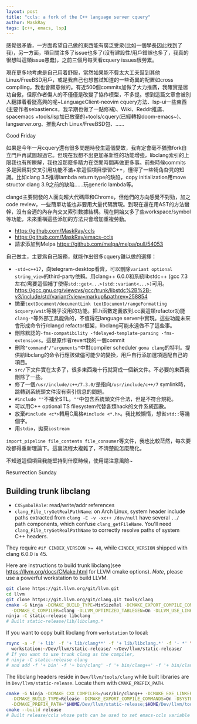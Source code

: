 ```yaml
---
layout: post
title: "ccls: a fork of the C++ language server cquery"
author: MaskRay
tags: [c++, emacs, lsp]
---
```


感覺很矛盾，一方面希望自己做的東西能有廣泛受衆(比如一個學長因此找到了我)，另一方面，項目關注多了issue也多了(沒有建設性/用戶錯誤也多了，我真的很想叫這類issue愚蠢)，之前三個月每天看cquery issues很勞累。

現在更多地考慮是自己用着舒服，當然如果能不費太大工夫幫到其他Linux/FreeBSD用戶，或是我自己也想嘗試知道的一些奇異的配置如cross compiling，我也會願意做的。有近500個commits加做了大力推廣，我確實是居功自傲，但原作者傷人的不僅僅是改變了協作模型，不多提。想到這篇文章會被別人翻譯着看挺高興的呢~LanguageClient-neovim cquery方法、lsp-ui一些東西(主要作者sebastiencs，我早期也做了一點修補)、Wiki、Reddit推廣、spacemacs +tools/lsp加已放棄的+tools/cquery(已經轉投doom-emacs~)、langserver.org、推動Arch Linux/FreeBSD包、……

Good Friday

如果是今年一月cquery還有很多問題時發生這個變故，我肯定會毫不猶豫fork自立門戶再試圖超過它。但現在我想不出更加革新性的功能增強，libclang索引的上限我也有所瞭解，我也沒那麼多精力在空閒時間再做更多事。前些時候commits多是因爲對交叉引用功能不滿+拿這個項目學習C++，懂得了一些犄角旮旯的知識。比如clang 3.5推導lambda return type的缺陷，copy initialization用move structor clang 3.9之前的缺陷……玩generic lambda等。

clangd主要開發的人面向超大代碼庫和Chrome，但他們的方向感覺不對勁，加之code review，一些簡單功能也非要用大量代碼實現。到現在還在用AST的方法蠻幹，沒有合適的內存內交叉索引數據結構。現在開始又多了些workspace/symbol等功能，未來重構這些添加的方法只會增加重複勞動。

* <https://github.com/MaskRay/ccls>
* <https://github.com/MaskRay/emacs-ccls>
* 請求添加到Melpa <https://github.com/melpa/melpa/pull/54053>

自己做主，主要爲自己服務，就能作出很多cquery難以做的選擇：

* `-std=c++17`，向telegram-desktop看齊，可以刪除`variant optional string_view`的third-party依賴。用clang++ 6.0.0和系統libstdc++ (gcc 7.3左右)需要這個補丁使得`std::get<...>(std::variant<...>)`可用。<https://gcc.gnu.org/viewcvs/gcc/trunk/libstdc%2B%2B-v3/include/std/variant?view=markup&pathrev=258854>
* 拋棄`textDocument/documentLink textDocument/rangeFormatting $cquery/wait`等幾乎沒用的功能。把.h函數定義放到.cc裏這類refactor功能`clang-*`等外部工具能做的，不值得在language server中實現。這些功能未來會形成命令行/clangd refactor框架，libclang可能永遠做不了這些事。
* 刪除默認的`-fms-compatibility -fdelayed-template-parsing -fms-extensions`。這是原作者revert我的一個commit
* 刪除`"command"/"arguments"`中對compiler scheduler `goma clang`的特判。提供給libclang的命令行應該做儘可能少的變換，用戶自行添加選項適配自己的項目。
* `src/`下文件實在太多了，很多東西幾十行就寫成一個新文件。不必要的東西我刪除了一些。
* 修了一個`/usr/include/c++/7.3.0/`是指向`/usr/include/c++/7` symlink時，跳轉到系統頭文件沒有索引信息的問題。
* `#include ""`不補全STL。`""`中包含系統頭文件合法，但是不符合規範。
* 可以用C++ optional TS filesystem代替各類hack的文件系統函數。
* 放棄`#include <c*>`轉用C風格`#include <*.h>`。我比較懶惰，想省`std::`等幾個字。
* 用`stdio`，拋棄`iostream`

`import_pipeline file_contents file_consumer`等文件，我也比較茫然，每次要改都得重新理論下。這裏流程太複雜了，不清楚能怎麼簡化。

不知道這個項目我能堅持到什麼時候，使用請注意風險~

Resurrection Sunday

## Building trunk libclang

* `CXSymbolRole`: read/write/addr references
* `clang_File_tryGetRealPathName`: on Arch Linux, system header include paths extracted from `clang -E -v -xc++ /dev/null` have several `../` path components, which confuse `clang_getFileName`. You'll need `clang_File_tryGetRealPathName` to correctly resolve paths of system C++ headers.

They require `#if CINDEX_VERSION >= 48`, while `CINDEX_VERSION` shipped with clang 6.0.0 is 45.

Here are instructions to build trunk libclang(see <https://llvm.org/docs/CMake.html> for LLVM cmake options). *Note*, please use a powerful workstation to build LLVM.
```zsh
git clone https://git.llvm.org/git/llvm.git
cd llvm
git clone https://git.llvm.org/git/clang.git tools/clang
cmake -G Ninja -DCMAKE_BUILD_TYPE=MinSizeRel -DCMAKE_EXPORT_COMPILE_COMMANDS=On -DCMAKE_CXX_COMPILER=clang++ \
  -DCMAKE_C_COMPILER=clang -DLLVM_OPTIMIZED_TABLEGEN=On -DLLVM_USE_LINKER=lld -Bstatic-release -H.
ninja -C static-release libclang
# Built static-release/lib/libclang.*
```

If you want to copy built libclang from `workstation` to local:
```zsh
rsync -a -f '+ lib' -f '+ lib/clang**' -f '+ lib/libclang.*' -f '- *' \
  workstation:~/Dev/llvm/static-release/ ~/Dev/llvm/static-release/
# If you want to use trunk clang as the compiler,
# ninja -C static-release clang
# and add -f '+ bin' -f '+ bin/clang' -f '+ bin/clang++' -f '+ bin/clang-7' on the rsync command line
```

The libclang headers reside in `Dev/llvm/tools/clang` while built libraries are in `Dev/llvm/static-release`. Locate them with `CMAKE_PREFIX_PATH`.
```zsh
cmake -G Ninja -DCMAKE_CXX_COMPILER=/usr/bin/clang++ -DCMAKE_EXE_LINKER_FLAGS=-fuse-ld=lld \
  -DCMAKE_BUILD_TYPE=Release -DCMAKE_EXPORT_COMPILE_COMMANDS=On -DSYSTEM_LIBCLANG=On \
  -DCMAKE_PREFIX_PATH="$HOME/Dev/llvm/static-release;$HOME/Dev/llvm/tools/clang" -Brelease -H.
cmake --build release
# Built release/ccls whose path can be used to set emacs-ccls variable `ccls-executable`
```
